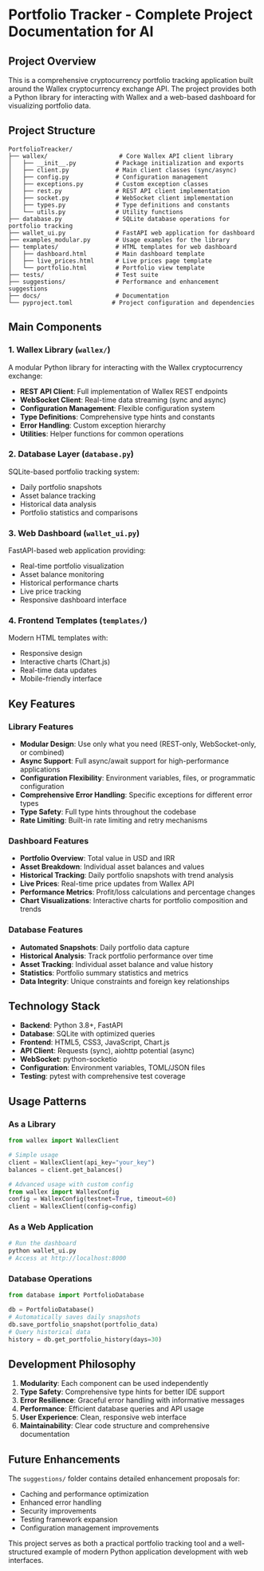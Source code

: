 # Portfolio Tracker - Complete Project Documentation for AI

## Project Overview

This is a comprehensive cryptocurrency portfolio tracking application built around the Wallex cryptocurrency exchange API. The project provides both a Python library for interacting with Wallex and a web-based dashboard for visualizing portfolio data.

## Project Structure

```
PortfolioTreacker/
├── wallex/                    # Core Wallex API client library
│   ├── __init__.py           # Package initialization and exports
│   ├── client.py             # Main client classes (sync/async)
│   ├── config.py             # Configuration management
│   ├── exceptions.py         # Custom exception classes
│   ├── rest.py               # REST API client implementation
│   ├── socket.py             # WebSocket client implementation
│   ├── types.py              # Type definitions and constants
│   └── utils.py              # Utility functions
├── database.py               # SQLite database operations for portfolio tracking
├── wallet_ui.py              # FastAPI web application for dashboard
├── examples_modular.py       # Usage examples for the library
├── templates/                # HTML templates for web dashboard
│   ├── dashboard.html        # Main dashboard template
│   ├── live_prices.html      # Live prices page template
│   └── portfolio.html        # Portfolio view template
├── tests/                    # Test suite
├── suggestions/              # Performance and enhancement suggestions
├── docs/                     # Documentation
└── pyproject.toml           # Project configuration and dependencies
```

## Main Components

### 1. Wallex Library (`wallex/`)
A modular Python library for interacting with the Wallex cryptocurrency exchange:
- **REST API Client**: Full implementation of Wallex REST endpoints
- **WebSocket Client**: Real-time data streaming (sync and async)
- **Configuration Management**: Flexible configuration system
- **Type Definitions**: Comprehensive type hints and constants
- **Error Handling**: Custom exception hierarchy
- **Utilities**: Helper functions for common operations

### 2. Database Layer (`database.py`)
SQLite-based portfolio tracking system:
- Daily portfolio snapshots
- Asset balance tracking
- Historical data analysis
- Portfolio statistics and comparisons

### 3. Web Dashboard (`wallet_ui.py`)
FastAPI-based web application providing:
- Real-time portfolio visualization
- Asset balance monitoring
- Historical performance charts
- Live price tracking
- Responsive dashboard interface

### 4. Frontend Templates (`templates/`)
Modern HTML templates with:
- Responsive design
- Interactive charts (Chart.js)
- Real-time data updates
- Mobile-friendly interface

## Key Features

### Library Features
- **Modular Design**: Use only what you need (REST-only, WebSocket-only, or combined)
- **Async Support**: Full async/await support for high-performance applications
- **Configuration Flexibility**: Environment variables, files, or programmatic configuration
- **Comprehensive Error Handling**: Specific exceptions for different error types
- **Type Safety**: Full type hints throughout the codebase
- **Rate Limiting**: Built-in rate limiting and retry mechanisms

### Dashboard Features
- **Portfolio Overview**: Total value in USD and IRR
- **Asset Breakdown**: Individual asset balances and values
- **Historical Tracking**: Daily portfolio snapshots with trend analysis
- **Live Prices**: Real-time price updates from Wallex API
- **Performance Metrics**: Profit/loss calculations and percentage changes
- **Chart Visualizations**: Interactive charts for portfolio composition and trends

### Database Features
- **Automated Snapshots**: Daily portfolio data capture
- **Historical Analysis**: Track portfolio performance over time
- **Asset Tracking**: Individual asset balance and value history
- **Statistics**: Portfolio summary statistics and metrics
- **Data Integrity**: Unique constraints and foreign key relationships

## Technology Stack

- **Backend**: Python 3.8+, FastAPI
- **Database**: SQLite with optimized queries
- **Frontend**: HTML5, CSS3, JavaScript, Chart.js
- **API Client**: Requests (sync), aiohttp potential (async)
- **WebSocket**: python-socketio
- **Configuration**: Environment variables, TOML/JSON files
- **Testing**: pytest with comprehensive test coverage

## Usage Patterns

### As a Library
```python
from wallex import WallexClient

# Simple usage
client = WallexClient(api_key="your_key")
balances = client.get_balances()

# Advanced usage with custom config
from wallex import WallexConfig
config = WallexConfig(testnet=True, timeout=60)
client = WallexClient(config=config)
```

### As a Web Application
```bash
# Run the dashboard
python wallet_ui.py
# Access at http://localhost:8000
```

### Database Operations
```python
from database import PortfolioDatabase

db = PortfolioDatabase()
# Automatically saves daily snapshots
db.save_portfolio_snapshot(portfolio_data)
# Query historical data
history = db.get_portfolio_history(days=30)
```

## Development Philosophy

1. **Modularity**: Each component can be used independently
2. **Type Safety**: Comprehensive type hints for better IDE support
3. **Error Resilience**: Graceful error handling with informative messages
4. **Performance**: Efficient database queries and API usage
5. **User Experience**: Clean, responsive web interface
6. **Maintainability**: Clear code structure and comprehensive documentation

## Future Enhancements

The `suggestions/` folder contains detailed enhancement proposals for:
- Caching and performance optimization
- Enhanced error handling
- Security improvements
- Testing framework expansion
- Configuration management improvements

This project serves as both a practical portfolio tracking tool and a well-structured example of modern Python application development with web interfaces.